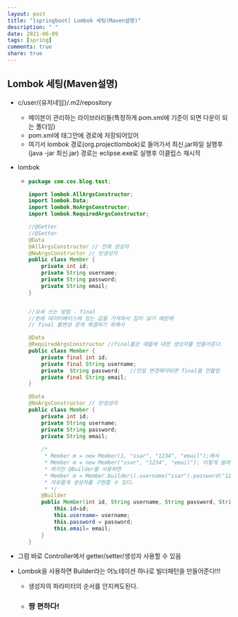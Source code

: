 ```yaml
---
layout: post
title: "[springboot] Lombok 세팅(Maven설명)"
description: " "
date: 2021-06-09
tags: [spring]
comments: true
share: true
---
```


## Lombok 세팅(Maven설명)

* c/user/{유저네임}/.m2/repository

  *  메이븐이 관리하는 라이브러리들(특정하게 pom.xml에 기준이 되면 다운이 되는 폴더임)
  * pom.xml에 <groupId>태그안에 경로에 저장되어있어
  * 여기서 lombok 경로(org.projectlombok)로 들어가서 최신.jar파일 실행후(java -jar 최신.jar) 경로는 eclipse.exe로 실행후 이클립스 재시작

* lombok

  * ```java
    package com.cos.blog.test;
    
    import lombok.AllArgsConstructor;
    import lombok.Data;
    import lombok.NoArgsConstructor;
    import lombok.RequiredArgsConstructor;
    
    //@Getter
    //@Setter
    @Data
    @AllArgsConstructor // 전체 생성자
    @NoArgsConstructor // 빈생성자
    public class Member {
    	private int id;
    	private String username;
    	private String password;
    	private String email;
    }
    
    
    //요새 쓰는 방법 - final
    //원래 데이터베이스에 있는 값을 가져와서 집어 넣기 때문에
    // final 불변성 문제 해결하기 위해서
    
    @Data
    @RequiredArgsConstructor //final붙은 얘들에 대한 생성자를 만들어준다.
    public class Member {
    	private final int id;
    	private final String username;
    	private  String password;   //만일 변경해야되면 final을 안붙임
    	private final String email;
    }
    
    @Data
    @NoArgsConstructor // 빈생성자
    public class Member {
    	private int id;
    	private String username;
    	private String password;
    	private String email;
        
    	/*
    	 * Member m = new Member(1, "ssar", "1234", "email");에서
    	 * Member m = new Member("ssar", "1234", "email"); 이렇게 쓸려면 override를 해야돼
    	 * 하지만 @Builder를 사용하면 
    	 * Member m = Member.builder().username("ssar").password("1234").email("ssar@nate.com").build()로
    	 * 자유롭게 생성자를 구현할 수 있다.
    	 * */
    	@Builder 
    	public Member(int id, String username, String password, String email) {
    		this.id=id;
    		this.username= username;
    		this.password = password;
    		this.email= email;
    	}
    }
    ```

* 그럼 바로 Controller에서 getter/setter/생성자 사용할 수 있음

* Lombok을 사용하면 Builder라는 어노테이션 하나로 빌더패턴을 만들어준다!!! 

  * 생성자의 파라미터의 순서를 안지켜도된다.

  * ### 짱 편하다!